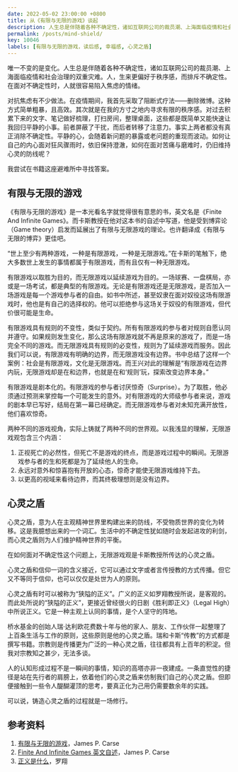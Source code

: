 ```yaml
---
date: 2022-05-02 23:00:00 +0800
title: 从《有限与无限的游戏》谈起
description: 人生总是伴随着各种不确定性，诸如互联网公司的裁员潮、上海面临疫情和社会治理的双重灾难。人，生来更偏好于秩序感，而排斥不确定性。在面对不确定性时，人就很容易进入一种焦虑的情绪。如何让自己的内心面对狂风骤雨时，依旧保持澄澈，如何在面对苦痛与磨难之时，仍旧维持心灵的防线呢？我尝试在书籍这座避难所中寻找答案。
permalink: /posts/mind-shield/
key: 10046
labels: [有限与无限的游戏，读后感, 幸福感, 心灵之盾]
---
```


唯一不变的是变化。人生总是伴随着各种不确定性，诸如互联网公司的裁员潮、上海面临疫情和社会治理的双重灾难。人，生来更偏好于秩序感，而排斥不确定性。在面对不确定性时，人就很容易陷入焦虑的情绪。

对抗焦虑有不少做法。在疫情期间，我首先采取了阻断式疗法——删除微博。这种方式简单粗暴，且高效。其次就是在我的方寸之地内寻求有限的秩序感。对过去积累下来的文字、笔记做好梳理，打扫房间，整理桌面，这些都是既简单又能快速让我回归平静的小事。前者屏蔽了干扰，而后者转移了注意力。事实上两者都没有真正消除不确定性。平静的心，会随着新问题的暴露或老问题的重现而波动。如何让自己的内心面对狂风骤雨时，依旧保持澄澈，如何在面对苦痛与磨难时，仍旧维持心灵的防线呢？

我尝试在书籍这座避难所中寻找答案。

## 有限与无限的游戏

《有限与无限的游戏》是一本光看名字就觉得很有意思的书，英文名是《Finite And Infinite Games》。而卡斯教授在他对这本书的自述中写道，他是受到博弈论（Game theory）启发而延展出了有限与无限游戏的理论。也许翻译成《有限与无限的博弈》更佳吧。

“世上至少有两种游戏，一种是有限游戏，一种是无限游戏。”在卡斯的笔触下，绝大多数世上发生的事情都属于有限游戏，而有且仅有一种无限游戏。

有限游戏以取胜为目的，而无限游戏以延续游戏为目的。一场球赛、一盘棋局，亦或是一场考试，都是典型的有限游戏。无论是有限游戏还是无限游戏，是否加入一场游戏是每一个游戏参与者的自由。如书中所述，甚至奴隶在面对奴役这场有限游戏时，他也是有自己的选择权的。他可以拒绝参与这场关于奴役的有限游戏，但代价很可能是生命。

有限游戏具有规则的不变性，类似于契约。所有有限游戏的参与者对规则自愿认同并遵守。如果规则发生变化，那么这场有限游戏就不再是原来的游戏了，而是一场完全不同的游戏。而无限游戏具有规则的必变性，规则为了延续游戏而服务。因此我们可以说，有限游戏有明确的边界，而无限游戏没有边界。书中总结了这样一个案例：社会是有限游戏，文化是无限游戏。而王兴对此的理解是“有限游戏在边界内玩，无限游戏却是在和边界，也就是在和‘规则’玩，探索改变边界本身。”

有限游戏是剧本化的。有限游戏的参与者讨厌惊奇（Surprise）。为了取胜，他必须通过预测来掌控每一个可能发生的意外。对有限游戏的大师级参与者来说，游戏的剧本早已写好，结局在第一幕已经确定。而无限游戏参与者对未知充满开放性，他们喜欢惊奇。

两种不同的游戏视角，实际上铸就了两种不同的世界观。以我浅显的理解，无限游戏观包含三个内涵：
1. 正视死亡的必然性，但死亡不是游戏的终点，而是游戏过程中的瞬间。无限游戏参与者的生和死都是为了延续他人的生命。
2. 永远对意外和惊喜抱有开放的心态，惊奇才能使无限游戏维持下去。
3. 以更高的视域来看待边界，而其终极理想则是没有边界。

## 心灵之盾

心灵之盾，意为人在主观精神世界里构建出来的防线，不受物质世界的变化为转移。这是我臆想出来的一个词汇。生活中的不确定性犹如随时会发起进攻的利剑，而心灵之盾则为人们维护精神世界的平衡。

在如何面对不确定性这个问题上，无限游戏观是卡斯教授所传达的心灵之盾。

心灵之盾和信仰一词的含义接近，它可以通过文字或者言传授教的方式传播。但它又不等同于信仰，也可以仅仅是处世为人的原则。

心灵之盾有时可以被称为“狭隘的正义”。广义的正义如罗翔教授所说，是客观的。而此处所说的“狭隘的正义”，更接近曾经很火的日剧《胜利即正义》（Legal High）中所说正义。它是一种主观上认同的事情，是个人坚守的阵地。

桥水基金的创始人瑞·达利欧花费数十年与他的家人、朋友、工作伙伴一起整理了上百条生活与工作的原则，这些原则是他的心灵之盾。瑞和卡斯“传教”的方式都是撰写书籍。宗教则是传播更为广泛的一种心灵之盾，往往都具有上百年的积淀。但我对宗教知之甚少，无法多谈。

人的认知形成过程不是一瞬间的事情，知识的高塔亦非一夜建成。一条直觉性的捷径是站在先行者的肩膀上，依着他们的心灵之盾来仿制我们自己的心灵之盾。但即便接触到一些令人醍醐灌顶的思考，要真正化为己用仍需要数余年的实践。

可以说，铸造心灵之盾的过程就是一场修行。

## 参考资料

1. [有限与无限的游戏](https://book.douban.com/subject/33438841/)，James P. Carse
2. [Finite And Infinite Games 英文自述](https://jamescarse.com/books/finite-and-infinite-games/)，James P. Carse
3. [正义是什么](https://www.bilibili.com/video/BV1E741167P7)，罗翔
